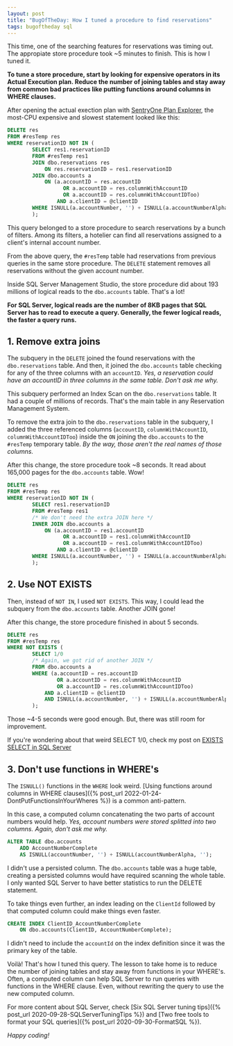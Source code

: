```yaml
---
layout: post
title: "BugOfTheDay: How I tuned a procedure to find reservations"
tags: bugoftheday sql
---
```


This time, one of the searching features for reservations was timing out. The appropiate store procedure took ~5 minutes to finish. This is how I tuned it.

**To tune a store procedure, start by looking for expensive operators in its Actual Execution plan. Reduce the number of joining tables and stay away from common bad practices like putting functions around columns in WHERE clauses.**

After opening the actual exection plan with [SentryOne Plan Explorer](https://www.sentryone.com/plan-explorer), the most-CPU expensive and slowest statement looked like this:

```sql
DELETE res
FROM #resTemp res
WHERE reservationID NOT IN (
        SELECT res1.reservationID
        FROM #resTemp res1
        JOIN dbo.reservations res
            ON res.reservationID = res1.reservationID
        JOIN dbo.accounts a
            ON (a.accountID = res.accountID
                  OR a.accountID = res.columnWithAccountID
                  OR a.accountID = res.columnWithAccountIDToo)
                AND a.clientID = @clientID
        WHERE ISNULL(a.accountNumber, '') + ISNULL(a.accountNumberAlpha, '') LIKE @accountNumber + '%'
        );

```

This query belonged to a store procedure to search reservations by a bunch of filters. Among its filters, a hotelier can find all reservations assigned to a client's internal account number.

From the above query, the `#resTemp` table had reservations from previous queries in the same store procedure. The `DELETE` statement removes all reservations without the given account number.

Inside SQL Server Management Studio, the store procedure did about 193 millions of logical reads to the `dbo.accounts` table. That's a lot!

**For SQL Server, logical reads are the number of 8KB pages that SQL Server has to read to execute a query. Generally, the fewer logical reads, the faster a query runs.**

## 1. Remove extra joins

The subquery in the `DELETE`  joined the found reservations with the `dbo.reservations` table. And then, it joined the `dbo.accounts` table checking for any of the three columns with an `accountID`. _Yes, a reservation could have an accountID in three columns in the same table. Don't ask me why._

This subquery performed an Index Scan on the `dbo.reservations` table. It had a couple of millions of records. That's the main table in any Reservation Management System.

To remove the extra join to the `dbo.reservations` table in the subquery, I added the three referenced columns (`accountID`, `columnWithAccountID`, `columnWithAccountIDToo`) inside the `ON` joining the `dbo.accounts` to the `#resTemp` temporary table. _By the way, those aren't the real names of those columns._

After this change,  the store procedure took ~8 seconds. It read about 165,000  pages for the `dbo.accounts` table. Wow!

```sql
DELETE res
FROM #resTemp res
WHERE reservationID NOT IN (
        SELECT res1.reservationID
        FROM #resTemp res1
        /* We don't need the extra JOIN here */
        INNER JOIN dbo.accounts a
            ON (a.accountID = res1.accountID
                  OR a.accountID = res1.columnWithAccountID
                  OR a.accountID = res1.columnWithAccountIDToo)
                AND a.clientID = @clientID
        WHERE ISNULL(a.accountNumber, '') + ISNULL(a.accountNumberAlpha, '') LIKE @accountNumber + '%'
        );
```

## 2. Use NOT EXISTS

Then, instead of `NOT IN`, I used `NOT EXISTS`. This way, I could lead the subquery from the `dbo.accounts` table. Another JOIN gone!

After this change, the store procedure finished in about 5 seconds.

```sql
DELETE res
FROM #resTemp res
WHERE NOT EXISTS (
        SELECT 1/0
        /* Again, we got rid of another JOIN */
        FROM dbo.accounts a
        WHERE (a.accountID = res.accountID
                OR a.accountID = res.columnWithAccountID
                OR a.accountID = res.columnWithAccountIDToo)
            AND a.clientID = @clientID
            AND ISNULL(a.accountNumber, '') + ISNULL(a.accountNumberAlpha, '') LIKE @accountNumber + '%'
        );
```

Those ~4-5 seconds were good enough. But, there was still room for improvement.

<div class="message">If you're wondering about that weird SELECT 1/0, check my post on <a href="/2020/10/08/ExistsSelectSQLServer/">EXISTS SELECT in SQL Server</a></div>

## 3. Don't use functions in WHERE's

The `ISNULL()` functions in the `WHERE` look weird. [Using functions around columns in WHERE clauses]({% post_url 2022-01-24-DontPutFunctionsInYourWheres %}) is a common anti-pattern.

In this case, a computed column concatenating the two parts of account numbers would help. _Yes, account numbers were stored splitted into two columns. Again, don't ask me why._

```sql
ALTER TABLE dbo.accounts
    ADD AccountNumberComplete
    AS ISNULL(accountNumber, '') + ISNULL(accountNumberAlpha, '');
```

I didn't use a persisted column. The `dbo.accounts` table was a huge table, creating a persisted columns would have required scanning the whole table. I only wanted SQL Server to have better statistics to run the DELETE statement.

To take things even further, an index leading on the `ClientId` followed by that computed column could make things even faster.

```sql
CREATE INDEX ClientID_AccountNumberComplete
    ON dbo.accounts(ClientID, AccountNumberComplete);
```

I didn't need to include the `accountId` on the index definition since it was the primary key  of the table.

Voilà! That's how I tuned this query. The lesson to take home is to reduce the number of joining tables and stay away from functions in your WHERE's. Often, a computed column can help SQL Server to run queries  with functions in the WHERE clause. Even, without rewriting the query to use the new computed column.

For more content about SQL Server, check [Six SQL Server tuning tips]({% post_url 2020-09-28-SQLServerTuningTips %}) and [Two free tools to format your SQL queries]({% post_url 2020-09-30-FormatSQL %}).

_Happy coding!_
